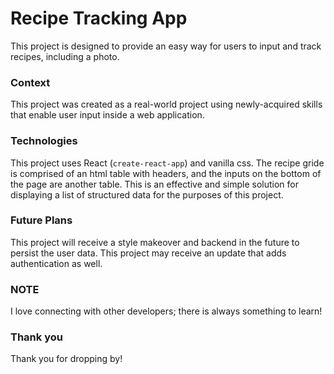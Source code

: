 # Recipe Tracking App

This project is designed to provide an easy way for users to input and track recipes, including a photo.

### Context
This project was created as a real-world project using newly-acquired skills that enable user input inside a web application.

### Technologies
This project uses React (```create-react-app```) and vanilla css. The recipe gride is comprised of an html table with headers, and the inputs on the bottom of the page are another table. This is an effective and simple solution for displaying a list of structured data for the purposes of this project.

### Future Plans

This project will receive a style makeover and backend in the future to persist the user data. This project may receive an update that adds authentication as well.

### NOTE

I love connecting with other developers; there is always something to learn!

### Thank you

Thank you for dropping by!
